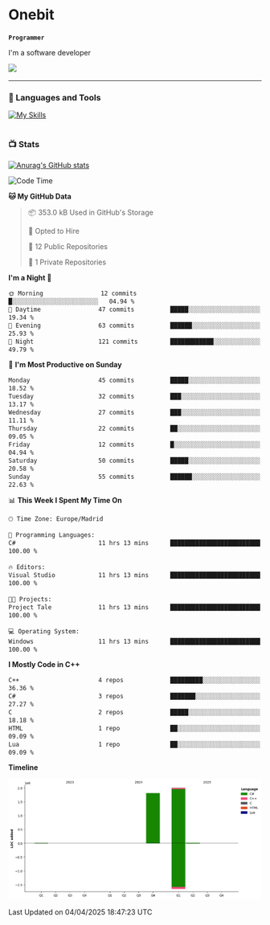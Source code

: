 # Onebit

**`Programmer`**

I'm a software developer

   ![](https://komarev.com/ghpvc/?username=onebit5&color=blueviolet)

---

### 🧰 Languages and Tools

[![My Skills](https://skillicons.dev/icons?i=cpp,c,cs,java,lua,unity,git,linux,github,discord,vscode,visualstudio)](https://skillicons.dev)
<br />

#

### 📺 Stats
[![Anurag's GitHub stats](https://github-readme-stats.vercel.app/api?username=onebit5&show_icons=true&theme=radical)](https://github.com/anuraghazra/github-readme-stats)                
<!--START_SECTION:waka-->
![Code Time](http://img.shields.io/badge/Code%20Time-218%20hrs%2017%20mins-blue)

**🐱 My GitHub Data** 

> 📦 353.0 kB Used in GitHub's Storage 
 > 
> 💼 Opted to Hire
 > 
> 📜 12 Public Repositories 
 > 
> 🔑 1 Private Repositories 
 > 
**I'm a Night 🦉** 

```text
🌞 Morning                12 commits          █░░░░░░░░░░░░░░░░░░░░░░░░   04.94 % 
🌆 Daytime                47 commits          █████░░░░░░░░░░░░░░░░░░░░   19.34 % 
🌃 Evening                63 commits          ██████░░░░░░░░░░░░░░░░░░░   25.93 % 
🌙 Night                  121 commits         ████████████░░░░░░░░░░░░░   49.79 % 
```
📅 **I'm Most Productive on Sunday** 

```text
Monday                   45 commits          █████░░░░░░░░░░░░░░░░░░░░   18.52 % 
Tuesday                  32 commits          ███░░░░░░░░░░░░░░░░░░░░░░   13.17 % 
Wednesday                27 commits          ███░░░░░░░░░░░░░░░░░░░░░░   11.11 % 
Thursday                 22 commits          ██░░░░░░░░░░░░░░░░░░░░░░░   09.05 % 
Friday                   12 commits          █░░░░░░░░░░░░░░░░░░░░░░░░   04.94 % 
Saturday                 50 commits          █████░░░░░░░░░░░░░░░░░░░░   20.58 % 
Sunday                   55 commits          ██████░░░░░░░░░░░░░░░░░░░   22.63 % 
```


📊 **This Week I Spent My Time On** 

```text
🕑︎ Time Zone: Europe/Madrid

💬 Programming Languages: 
C#                       11 hrs 13 mins      █████████████████████████   100.00 % 

🔥 Editors: 
Visual Studio            11 hrs 13 mins      █████████████████████████   100.00 % 

🐱‍💻 Projects: 
Project Tale             11 hrs 13 mins      █████████████████████████   100.00 % 

💻 Operating System: 
Windows                  11 hrs 13 mins      █████████████████████████   100.00 % 
```

**I Mostly Code in C++** 

```text
C++                      4 repos             █████████░░░░░░░░░░░░░░░░   36.36 % 
C#                       3 repos             ███████░░░░░░░░░░░░░░░░░░   27.27 % 
C                        2 repos             █████░░░░░░░░░░░░░░░░░░░░   18.18 % 
HTML                     1 repo              ██░░░░░░░░░░░░░░░░░░░░░░░   09.09 % 
Lua                      1 repo              ██░░░░░░░░░░░░░░░░░░░░░░░   09.09 % 
```



**Timeline**

![Lines of Code chart](https://raw.githubusercontent.com/Onebit5/Onebit5/main/assets/bar_graph.png)


 Last Updated on 04/04/2025 18:47:23 UTC
<!--END_SECTION:waka-->
